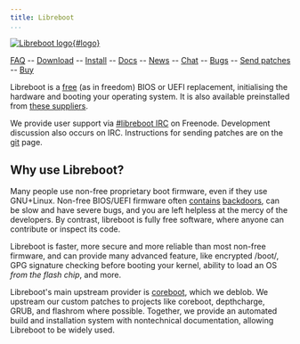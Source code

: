 ```yaml
---
title: Libreboot
...
```


[![Libreboot logo](logo/logo.svg "Canteloupe, the libreboot
mascot"){#logo}](faq.md#who-did-the-logo)

[FAQ](faq.md)                                                               --
[Download](download.md)                                                     --
[Install](docs/install/)                                                    --
[Docs](docs/)                                                               --
[News](news/)                                                               --
[Chat](https://webchat.freenode.net/?channels=libreboot)                    --
[Bugs](https://notabug.org/libreboot/libreboot/issues)                      --
[Send patches](git.md)                                                      --
[Buy](suppliers.md)

Libreboot is a [free](https://www.gnu.org/philosophy/free-sw.html) (as in
freedom) BIOS or UEFI replacement, initialising the hardware and booting your
operating system. It is also available preinstalled from
[these suppliers](suppliers.md).

We provide user support via [\#libreboot
IRC](https://webchat.freenode.net/?channels=libreboot) on Freenode. Development
discussion also occurs on IRC. Instructions for sending patches are
on the [git](git.md) page.

Why use Libreboot?
------------------

Many people use non-free proprietary boot firmware, even if they use GNU+Linux.
Non-free BIOS/UEFI firmware often
[contains](faq.md#intel) [backdoors](faq.md#amd), can be slow and have severe
bugs, and you are left helpless at the mercy of the developers. By contrast,
libreboot is fully free software, where anyone can contribute or inspect its
code.

Libreboot is faster, more secure and more reliable than most non-free
firmware, and can provide many advanced feature, like encrypted
/boot/, GPG signature checking before booting your kernel, ability to
load an OS *from the flash chip*, and more.

Libreboot's main upstream provider is [coreboot](https://www.coreboot.org/),
which we deblob. We upstream our custom patches to projects like coreboot,
depthcharge, GRUB, and flashrom where possible. Together, we provide an
automated build and installation system with nontechnical documentation,
allowing Libreboot to be widely used. 
